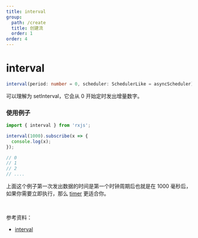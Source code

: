 ```yaml
---
title: interval
group:
  path: /create
  title: 创建流
  order: 1
order: 4
---
```


# interval

```ts
interval(period: number = 0, scheduler: SchedulerLike = asyncScheduler): Observable<number>
```

可以理解为 setInterval，它会从 0 开始定时发出增量数字。

### 使用例子

```ts
import { interval } from 'rxjs';

interval(1000).subscribe(x => {
  console.log(x);
});

// 0
// 1
// 2
// ....
```

上面这个例子第一次发出数据的时间是第一个时钟周期后也就是在 1000 毫秒后，如果你需要立即执行，那么 [timer](/streams/create/timer) 更适合你。

<br/>

参考资料：

- [interval](https://rxjs.dev/api/index/function/interval)
